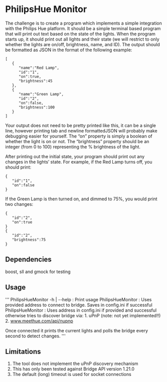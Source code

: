 # PhilipsHue Monitor

The challenge is to create a program which implements a simple integration with the Philips Hue platform.  It should be a simple terminal based program that will print out text based on the state of the lights.  When the program starts up, it should print out all lights and their state (we will restrict to only whether the lights are on/off, brightness, name, and ID).  The output should be formatted as JSON in the format of the following example:

```
[  
   {  
      "name":"Red Lamp",
      "id":"1",
      "on":true,
      "brightness":45
   },
   {  
      "name":"Green Lamp",
      "id":"2",
      "on":false,
      "brightness":100
   }
]
```
Your output does not need to be pretty printed like this, it can be a single line, however printing tab and newline formattedJSON will probably make debugging easier for yourself.  The “on” property is simply a boolean of whether the light is on or not.  The “brightness” property should be an integer (from 0 to 100) representing the % brightness of the light.

After printing out the initial state, your program should print out any changes in the lights’ state.  For example, if the Red Lamp turns off, you should print:
```
{  
   "id":"1",
   "on":false
}
```
If the Green Lamp is then turned on, and dimmed to 75%, you would print two changes:
```
{  
   "id":"2",
   "on":true
}
{  
   "id":"2",
   "brightness":75
}
```

## Dependencies
boost, sll and gmock for testing


## Usage
'''
PhilipsHueMonitor -h | --help    : Print usage
PhilipsHueMonitor <IP address>   : Uses provided address to connect to bridge.
                                   Saves in config.ini if successful
PhilipsHueMonitor                : Uses address in config.ini if provided and 
                                   successful otherwise tries to discover bridge via:
                                   1. uPnP (note: not yet implemented!!)
                                   2. www.meethue.com/api/nupnp
                                      
Once connected it prints the current lights and polls the bridge every second to detect changes.
'''

## Limitations
1. The tool does not implement the uPnP discovery mechanism
2. This has only been tested against Bridge API version 1.21.0
3. The default (long) timeout is used for socket connections